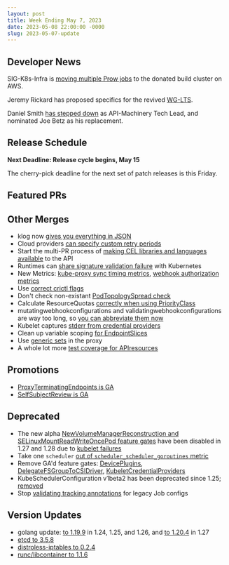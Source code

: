 ```yaml
---
layout: post
title: Week Ending May 7, 2023
date: 2023-05-08 22:00:00 -0000
slug: 2023-05-07-update
---
```


## Developer News

SIG-K8s-Infra is [moving multiple Prow jobs](https://github.com/kubernetes/kubernetes/issues/117749) to the donated build cluster on AWS.

Jeremy Rickard has proposed specifics for the revived [WG-LTS](https://groups.google.com/a/kubernetes.io/g/dev/c/qWsMPMDqCFQ).

Daniel Smith [has stepped down](https://groups.google.com/a/kubernetes.io/g/dev/c/BlEn6l68nzE) as API-Machinery Tech Lead, and nominated Joe Betz as his replacement.

## Release Schedule

**Next Deadline: Release cycle begins, May 15**

The cherry-pick deadline for the next set of patch releases is this Friday.

## Featured PRs


## Other Merges

* klog now [gives you everything in JSON](https://github.com/kubernetes/kubernetes/pull/117687)
* Cloud providers [can specify custom retry periods](https://github.com/kubernetes/kubernetes/pull/94021)
* Start the multi-PR process of [making CEL libraries and languages available](https://github.com/kubernetes/kubernetes/pull/116779) to the API
* Runtimes can [share signature validation failure](https://github.com/kubernetes/kubernetes/pull/117717) with Kubernetes
* New Metrics: [kube-proxy sync timing metrics](https://github.com/kubernetes/kubernetes/pull/117787), [webhook authorization metrics](https://github.com/kubernetes/kubernetes/pull/117211)
* Use [correct crictl flags](https://github.com/kubernetes/kubernetes/pull/117835)
* Don't check non-existant [PodTopologySpread check](https://github.com/kubernetes/kubernetes/pull/117683)
* Calculate ResourceQuotas [correctly when using PriorityClass](https://github.com/kubernetes/kubernetes/pull/117677)
* mutatingwebhookconfigurations and validatingwebhookconfigurations are way too long, so [you can abbreviate them now](https://github.com/kubernetes/kubernetes/pull/117535)
* Kubelet captures [stderr from credential providers](https://github.com/kubernetes/kubernetes/pull/117448)
* Clean up variable scoping [for EndpointSlices](https://github.com/kubernetes/kubernetes/pull/117396)
* Use [generic sets](https://github.com/kubernetes/kubernetes/pull/117386) in the proxy
* A whole lot more [test coverage for APIresources](https://github.com/kubernetes/kubernetes/pull/117611)

## Promotions

* [ProxyTerminatingEndpoints is GA](https://github.com/kubernetes/kubernetes/pull/117718)
* [SelfSubjectReview is GA](https://github.com/kubernetes/kubernetes/pull/117713)

## Deprecated

* The new alpha [NewVolumeManagerReconstruction and SELinuxMountReadWriteOncePod feature gates](https://github.com/kubernetes/kubernetes/pull/117751) have been disabled in 1.27 and 1.28 due to [kubelet failures](https://github.com/kubernetes/kubernetes/issues/117745)
* Take one `scheduler` [out of `scheduler_scheduler_goroutines` metric](https://github.com/kubernetes/kubernetes/pull/117727)
* Remove GA'd feature gates: [DevicePlugins](https://github.com/kubernetes/kubernetes/pull/117656), [DelegateFSGroupToCSIDriver](https://github.com/kubernetes/kubernetes/pull/117655), [KubeletCredentialProviders](https://github.com/kubernetes/kubernetes/pull/116901)
* KubeSchedulerConfiguration v1beta2 has been deprecated since 1.25; [removed](https://github.com/kubernetes/kubernetes/pull/117649)
* Stop [validating tracking annotations](https://github.com/kubernetes/kubernetes/pull/117633) for legacy Job configs

## Version Updates

* golang update: [to 1.19.9](https://github.com/kubernetes/kubernetes/pull/117778) in 1.24, 1.25, and 1.26, and [to 1.20.4](https://github.com/kubernetes/kubernetes/pull/117744) in 1.27
* [etcd to 3.5.8](https://github.com/kubernetes/kubernetes/pull/117342)
* [distroless-iptables to 0.2.4](https://github.com/kubernetes/kubernetes/pull/117746)
* [runc/libcontainer to 1.1.6](https://github.com/kubernetes/kubernetes/pull/117691)
